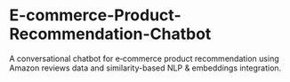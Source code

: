 # E-commerce-Product-Recommendation-Chatbot
 A conversational chatbot for e‑commerce product recommendation using Amazon reviews data and similarity-based NLP &amp; embeddings integration.
